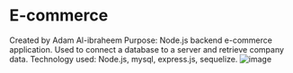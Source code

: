 # E-commerce

Created by Adam Al-ibraheem
Purpose: Node.js backend e-commerce application. Used to connect a database to a server and retrieve company data.
Technology used: Node.js, mysql, express.js, sequelize.
![image](https://user-images.githubusercontent.com/47041038/154853632-9295a781-f641-49a0-a94f-eecbc0f51cce.png)
